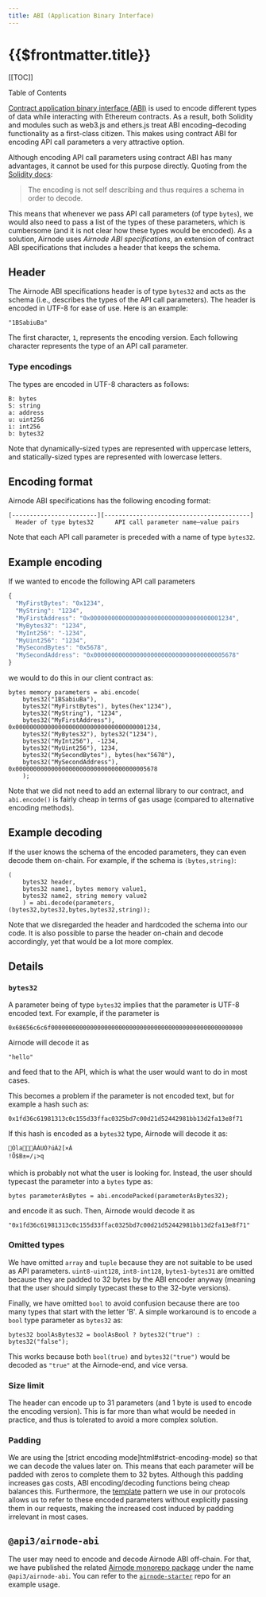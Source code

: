 ```yaml
---
title: ABI (Application Binary Interface)
---
```


# {{$frontmatter.title}}

[[TOC]]

<Version selectedVersion="next" />

<div class="toc-label">Table of Contents</div>

[Contract application binary interface \(ABI\)](https://docs.soliditylang.org/en/v0.6.12/abi-spec.html) is used to encode different types of data while interacting with Ethereum contracts. As a result, both Solidity and modules such as web3.js and ethers.js treat ABI encoding–decoding functionality as a first-class citizen. This makes using contract ABI for encoding API call parameters a very attractive option.

Although encoding API call parameters using contract ABI has many advantages, it cannot be used for this purpose directly. Quoting from the [Solidity docs](https://docs.soliditylang.org/en/v0.6.12/abi-spec.html):

> The encoding is not self describing and thus requires a schema in order to decode.

This means that whenever we pass API call parameters \(of type `bytes`\), we would also need to pass a list of the types of these parameters, which is cumbersome \(and it is not clear how these types would be encoded\). As a solution, Airnode uses _Airnode ABI specifications_, an extension of contract ABI specifications that includes a header that keeps the schema.

## Header

The Airnode ABI specifications header is of type `bytes32` and acts as the schema \(i.e., describes the types of the API call parameters\). The header is encoded in UTF-8 for ease of use. Here is an example:

```text
"1BSabiuBa"
```

The first character, `1`, represents the encoding version. Each following character represents the type of an API call parameter.

### Type encodings

The types are encoded in UTF-8 characters as follows:

```text
B: bytes
S: string
a: address
u: uint256
i: int256
b: bytes32
```

Note that dynamically-sized types are represented with uppercase letters, and statically-sized types are represented with lowercase letters.

## Encoding format

Airnode ABI specifications has the following encoding format:

```text
[------------------------][-----------------------------------------]
  Header of type bytes32      API call parameter name–value pairs
```

Note that each API call parameter is preceded with a name of type `bytes32`.

## Example encoding

If we wanted to encode the following API call parameters

```javascript
{
  "MyFirstBytes": "0x1234",
  "MyString": "1234",
  "MyFirstAddress": "0x0000000000000000000000000000000000001234",
  "MyBytes32": "1234",
  "MyInt256": "-1234",
  "MyUint256": "1234",
  "MySecondBytes": "0x5678",
  "MySecondAddress": "0x0000000000000000000000000000000000005678"
}
```

we would to do this in our client contract as:

```text
bytes memory parameters = abi.encode(
    bytes32("1BSabiuBa"),
    bytes32("MyFirstBytes"), bytes(hex"1234"),
    bytes32("MyString"), "1234",
    bytes32("MyFirstAddress"), 0x0000000000000000000000000000000000001234,
    bytes32("MyBytes32"), bytes32("1234"),
    bytes32("MyInt256"), -1234,
    bytes32("MyUint256"), 1234,
    bytes32("MySecondBytes"), bytes(hex"5678"),
    bytes32("MySecondAddress"), 0x0000000000000000000000000000000000005678
    );
```

Note that we did not need to add an external library to our contract, and `abi.encode()` is fairly cheap in terms of gas usage \(compared to alternative encoding methods\).

## Example decoding

If the user knows the schema of the encoded parameters, they can even decode them on-chain. For example, if the schema is `(bytes,string)`:

```text
(
    bytes32 header,
    bytes32 name1, bytes memory value1,
    bytes32 name2, string memory value2
    ) = abi.decode(parameters, (bytes32,bytes32,bytes,bytes32,string));
```

Note that we disregarded the header and hardcoded the schema into our code. It is also possible to parse the header on-chain and decode accordingly, yet that would be a lot more complex.

## Details

### `bytes32`

A parameter being of type `bytes32` implies that the parameter is UTF-8 encoded text. For example, if the parameter is

```text
0x68656c6c6f000000000000000000000000000000000000000000000000000000
```

Airnode will decode it as

```text
"hello"
```

and feed that to the API, which is what the user would want to do in most cases.

This becomes a problem if the parameter is not encoded text, but for example a hash such as:

```text
0x1fd36c61981313c0c155d33ffac0325bd7c00d21d52442981bb13d2fa13e8f71
```

If this hash is encoded as a `bytes32` type, Airnode will decode it as:

```text
ÓlaÀÁUÓ?úÀ2[×À
!Õ$B±=/¡>q
```

which is probably not what the user is looking for. Instead, the user should typecast the parameter into a `bytes` type as:

```text
bytes parameterAsBytes = abi.encodePacked(parameterAsBytes32);
```

and encode it as such. Then, Airnode would decode it as

```text
"0x1fd36c61981313c0c155d33ffac0325bd7c00d21d52442981bb13d2fa13e8f71"
```

### Omitted types

We have omitted `array` and `tuple` because they are not suitable to be used as API parameters. `uint8-uint128`, `int8-int128`, `bytes1-bytes31` are omitted because they are padded to 32 bytes by the ABI encoder anyway \(meaning that the user should simply typecast these to the 32-byte versions\).

Finally, we have omitted `bool` to avoid confusion because there are too many types that start with the letter 'B'. A simple workaround is to encode a `bool` type parameter as `bytes32` as:

```text
bytes32 boolAsBytes32 = boolAsBool ? bytes32("true") : bytes32("false");
```

This works because both `bool(true)` and `bytes32("true")` would be decoded as `"true"` at the Airnode-end, and vice versa.

### Size limit

The header can encode up to 31 parameters \(and 1 byte is used to encode the encoding version\). This is far more than what would be needed in practice, and thus is tolerated to avoid a more complex solution.

### Padding

We are using the [strict encoding mode]html#strict-encoding-mode) so that we can decode the values later on. This means that each parameter will be padded with zeros to complete them to 32 bytes. Although this padding increases gas costs, ABI encoding/decoding functions being cheap balances this. Furthermore, the [template](../protocols/request-response/template.md) pattern we use in our protocols allows us to refer to these encoded parameters without explicitly passing them in our requests, making the increased cost induced by padding irrelevant in most cases.

## `@api3/airnode-abi`

The user may need to encode and decode Airnode ABI off-chain. For that, we have published the related [Airnode monorepo package](https://github.com/api3dao/airnode/tree/master/packages/airnode-abi) under the name `@api3/airnode-abi`. You can refer to the [`airnode-starter`](https://github.com/api3dao/airnode-starter/blob/9ec0e62b9d5edccd2b711250055b6bdb0cc049ef/scripts/make-request.js#L25) repo for an example usage.
